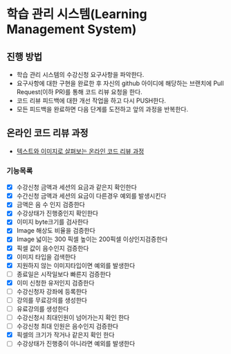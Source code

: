 # 학습 관리 시스템(Learning Management System)

## 진행 방법

* 학습 관리 시스템의 수강신청 요구사항을 파악한다.
* 요구사항에 대한 구현을 완료한 후 자신의 github 아이디에 해당하는 브랜치에 Pull Request(이하 PR)를 통해 코드 리뷰 요청을 한다.
* 코드 리뷰 피드백에 대한 개선 작업을 하고 다시 PUSH한다.
* 모든 피드백을 완료하면 다음 단계를 도전하고 앞의 과정을 반복한다.

## 온라인 코드 리뷰 과정

* [텍스트와 이미지로 살펴보는 온라인 코드 리뷰 과정](https://github.com/next-step/nextstep-docs/tree/master/codereview)

### 기능목록

- [x] 수강신청 금액과 세션의 요금과 같은지 확인한다
- [x] 수간신청 금액과 세션의 요금이 다른경우 예외를 발생시킨다
- [x] 금액은 음 수 인지 검증한다
- [x] 수강상태가 진행중인지 확인한다
- [x] 이미지 byte크기를 검사한다
- [x] Image 해상도 비율을 검증한다
- [x] Image 넓이는 300 픽셀 높이는 200픽셀 이상인지검증한다
- [x] 픽셀 값이 음수인지 검증한다
- [x] 이미지 타입을 검색한다
- [x] 지원하지 않는 이미지타입이면 예외를 발생한다
- [ ] 종료일은 시작일보다 빠른지 검증한다
- [x] 이미 신청한 유저인지 검증한다
- [ ] 수강신청자 강좌에 등록한다
- [ ] 강의를 무료강의를 생성한다
- [ ] 유료강의를 생성한다
- [ ] 수강신청시 최대인원이 넘어가는지 확인 한다
- [ ] 수강신청 최대 인원은 음수인지 검증한다
- [x] 픽셀의 크기가 작거나 같은지 확인 한다
- [ ] 수강상태가 진행중이 아니라면 예외를 발생한다
